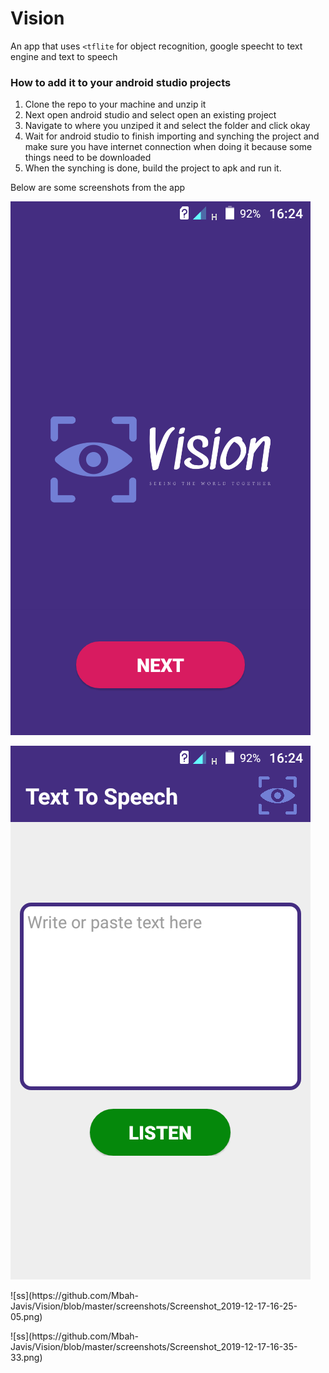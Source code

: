 # Vision

An app that uses <code><tflite</code> for object recognition, google speecht to text engine and text to speech 

<h3>How to add it to your android studio projects</h3>
<ol>
<li>Clone the repo to your machine and unzip it</li>
<li>Next open android studio and select open an existing project</li>
<li>Navigate to where you unziped it and select the folder and click okay</li>
<li>Wait for android studio to finish importing and synching the project and 
make sure you have internet connection when doing it because some things need to be downloaded</li>
<li>When the synching is done, build the project to apk and run it.</li>
</ol>
<p>Below are some screenshots from the app</p>

![ss](https://github.com/Mbah-Javis/Vision/blob/master/screenshots/Screenshot_2019-12-17-16-24-19.png)
<p></p>

![ss](https://github.com/Mbah-Javis/Vision/blob/master/screenshots/Screenshot_2019-12-17-16-24-31.png)
<p></p>
![ss](https://github.com/Mbah-Javis/Vision/blob/master/screenshots/Screenshot_2019-12-17-16-25-05.png)
<p></p>
![ss](https://github.com/Mbah-Javis/Vision/blob/master/screenshots/Screenshot_2019-12-17-16-35-33.png)
